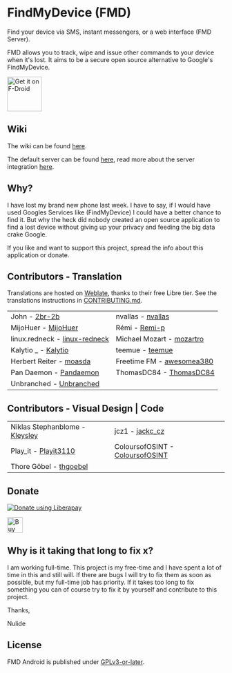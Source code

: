 # FindMyDevice (FMD)

Find your device via SMS, instant messengers, or a web interface (FMD Server).

FMD allows you to track, wipe and issue other commands to your device when it's lost.
It aims to be a secure open source alternative to Google's FindMyDevice.

[<img src="https://fdroid.gitlab.io/artwork/badge/get-it-on.png"
     alt="Get it on F-Droid"
     height="80">](https://f-droid.org/packages/de.nulide.findmydevice/)

## Wiki

The wiki can be found [here](https://gitlab.com/Nulide/findmydevice/-/wikis/home).

The default server can be found [here](https://fmd.nulide.de:1008/), read more about the server integration [here](https://gitlab.com/Nulide/findmydevice/-/wikis/FMD%20Server).

## Why?

I have lost my  brand new phone last week.
I have to say, if I would have used Googles Services like (FindMyDevice) I could have a better chance to find it.
But why the heck did nobody created an open source application to find a lost device without giving up your privacy and feeding the big data crake Google.

If you like and want to support this project, spread the info about this application or donate.

## Contributors - Translation

Translations are hosted on [Weblate](https://hosted.weblate.org/projects/findmydevice/fmd-android/),
thanks to their free Libre tier.
See the translations instructions in [CONTRIBUTING.md](CONTRIBUTING.md).

|       |  |
| ----------- | ----------- |
| John - [2br-2b](https://gitlab.com/2br-2b)    | nvallas - [nvallas](https://gitlab.com/nvallas)       |
| MijoHuer - [MijoHuer](https://gitlab.com/MijoHuer)   | Rémi - [Remi-p](https://gitlab.com/Remi-p)        |
| linux.redneck - [linux-redneck](https://gitlab.com/linux-redneck) |Michael Mozart - [mozartro](https://gitlab.com/mozartro)  |
|Kalytio _  - [Kalytio](https://gitlab.com/Kalytio)  | teemue - [teemue](https://gitlab.com/teemue) |
| Herbert Reiter - [moasda](https://gitlab.com/moasda) |  Freetime FM  - [awesomea380](https://gitlab.com/awesomea380)|
| Pan Daemon - [Pandaemon](https://gitlab.com/Pandaemon) |ThomasDC84 - [ThomasDC84](https://gitlab.com/ThomasDC84)  |
| Unbranched - [Unbranched](https://gitlab.com/unbranched) ||

## Contributors - Visual Design | Code

|       |  |
| ----------- | ----------- |
| Niklas Stephanblome - [Kleysley](https://gitlab.com/Kleysley)       |jcz1 - [jackc_cz](https://gitlab.com/jackc_cz)|
|  Play_it - [Playit3110](https://gitlab.com/Playit3110)| ColoursofOSINT - [ColoursofOSINT](https://gitlab.com/ColoursofOSINT)  | 
| Thore Göbel - [thgoebel](https://gitlab.com/thgoebel) |

## Donate

<script src="https://liberapay.com/Nulide/widgets/button.js"></script>
<noscript><a href="https://liberapay.com/Nulide/donate"><img alt="Donate using Liberapay" src="https://liberapay.com/assets/widgets/donate.svg"></a></noscript>   

<a href='https://ko-fi.com/H2H35JLOY' target='_blank'><img height='36' style='border:0px;height:36px;' src='https://cdn.ko-fi.com/cdn/kofi4.png?v=2' border='0' alt='Buy Me a Coffee at ko-fi.com' /></a> 

## Why is it taking that long to fix x?

I am working full-time.
This project is my free-time and I have spent a lot of time in this and still will.
If there are bugs I will try to fix them as soon as possible, but my full-time job has priority.
If it takes too long to fix something you can of course try to fix it by yourself and contribute to this project.

Thanks,

Nulide

## License

FMD Android is published under [GPLv3-or-later](LICENSE).

